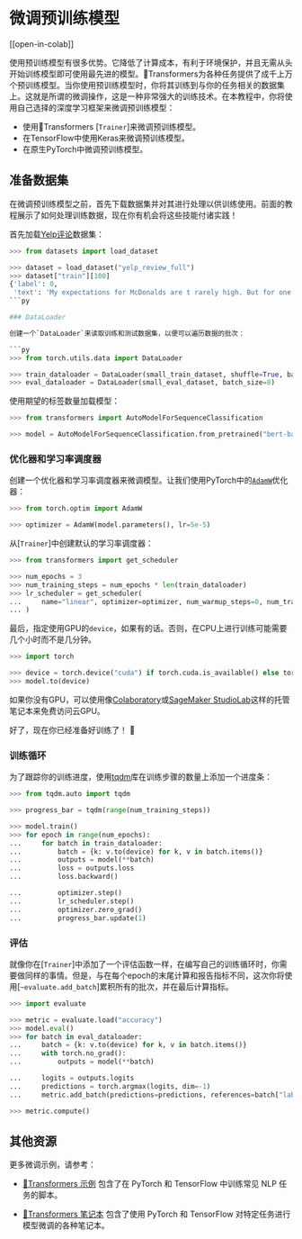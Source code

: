 <!--Copyright 2022 The HuggingFace Team. All rights reserved.

Licensed under the Apache License, Version 2.0 (the "License"); you may not use this file except in compliance with
the License. You may obtain a copy of the License at

http://www.apache.org/licenses/LICENSE-2.0

Unless required by applicable law or agreed to in writing, software distributed under the License is distributed on
an "AS IS" BASIS, WITHOUT WARRANTIES OR CONDITIONS OF ANY KIND, either express or implied. See the License for the
specific language governing permissions and limitations under the License.

⚠️ Note that this file is in Markdown but contain specific syntax for our doc-builder (similar to MDX) that may not be
rendered properly in your Markdown viewer.

-->

# 微调预训练模型

[[open-in-colab]]

使用预训练模型有很多优势。它降低了计算成本，有利于环境保护，并且无需从头开始训练模型即可使用最先进的模型。🤗Transformers为各种任务提供了成千上万个预训练模型。当你使用预训练模型时，你将其训练到与你的任务相关的数据集上。这就是所谓的微调操作，这是一种非常强大的训练技术。在本教程中，你将使用自己选择的深度学习框架来微调预训练模型：

- 使用🤗Transformers [`Trainer`]来微调预训练模型。
- 在TensorFlow中使用Keras来微调预训练模型。
- 在原生PyTorch中微调预训练模型。

<a id='data-processing'></a>

## 准备数据集

<Youtube id="_BZearw7f0w"/>

在微调预训练模型之前，首先下载数据集并对其进行处理以供训练使用。前面的教程展示了如何处理训练数据，现在你有机会将这些技能付诸实践！

首先加载[Yelp评论](https://huggingface.co/datasets/yelp_review_full)数据集：

```py
>>> from datasets import load_dataset

>>> dataset = load_dataset("yelp_review_full")
>>> dataset["train"][100]
{'label': 0,
 'text': 'My expectations for McDonalds are t rarely high. But for one to still fail so spectacularly...that takes something special!\\nThe cashier took my friends\'s order, then promptly ignored me. I had to force myself in front of a cashier who opened his register to wait on the person BEHIND me. I waited over five minutes for a gigantic order that included precisely one kid\'s meal. After watching two people who ordered after me be handed their food, I asked where mine was. The manager started yelling at the cashiers for \\"serving off their orders\\" when they didn\'t have their food. But neither cashier was anywhere near those controls, and the manager was the one serving food to customers and clearing the boards.\\nThe manager was rude when giving me my order. She didn\'t make sure that I had everything ON MY RECEIPT, and never even had the decency to apologize that I felt I was getting poor service.\\nI\'ve eaten at various McDonalds restaurants for over 30 years. I\'ve worked at more than one location. I expect bad days, bad moods, and the occasional mistake. But I have yet to have a decent experience at this store. It will remain a place I avoid unless someone in my party needs to avoid illness from low blood sugar. Perhaps I should go back to the racially biased service of Steak n Shake instead!'}
```py

### DataLoader

创建一个`DataLoader`来读取训练和测试数据集，以便可以遍历数据的批次：

```py
>>> from torch.utils.data import DataLoader

>>> train_dataloader = DataLoader(small_train_dataset, shuffle=True, batch_size=8)
>>> eval_dataloader = DataLoader(small_eval_dataset, batch_size=8)
```

使用期望的标签数量加载模型：

```py
>>> from transformers import AutoModelForSequenceClassification

>>> model = AutoModelForSequenceClassification.from_pretrained("bert-base-cased", num_labels=5)
```

### 优化器和学习率调度器

创建一个优化器和学习率调度器来微调模型。让我们使用PyTorch中的[`AdamW`](https://pytorch.org/docs/stable/generated/torch.optim.AdamW.html)优化器：

```py
>>> from torch.optim import AdamW

>>> optimizer = AdamW(model.parameters(), lr=5e-5)
```

从[`Trainer`]中创建默认的学习率调度器：

```py
>>> from transformers import get_scheduler

>>> num_epochs = 3
>>> num_training_steps = num_epochs * len(train_dataloader)
>>> lr_scheduler = get_scheduler(
...     name="linear", optimizer=optimizer, num_warmup_steps=0, num_training_steps=num_training_steps
... )
```

最后，指定使用GPU的`device`，如果有的话。否则，在CPU上进行训练可能需要几个小时而不是几分钟。

```py
>>> import torch

>>> device = torch.device("cuda") if torch.cuda.is_available() else torch.device("cpu")
>>> model.to(device)
```

<Tip>

如果你没有GPU，可以使用像[Colaboratory](https://colab.research.google.com/)或[SageMaker StudioLab](https://studiolab.sagemaker.aws/)这样的托管笔记本来免费访问云GPU。

</Tip>

好了，现在你已经准备好训练了！ 🥳

### 训练循环

为了跟踪你的训练进度，使用[tqdm](https://tqdm.github.io/)库在训练步骤的数量上添加一个进度条：

```py
>>> from tqdm.auto import tqdm

>>> progress_bar = tqdm(range(num_training_steps))

>>> model.train()
>>> for epoch in range(num_epochs):
...     for batch in train_dataloader:
...         batch = {k: v.to(device) for k, v in batch.items()}
...         outputs = model(**batch)
...         loss = outputs.loss
...         loss.backward()

...         optimizer.step()
...         lr_scheduler.step()
...         optimizer.zero_grad()
...         progress_bar.update(1)
```

### 评估

就像你在[`Trainer`]中添加了一个评估函数一样，在编写自己的训练循环时，你需要做同样的事情。但是，与在每个epoch的末尾计算和报告指标不同，这次你将使用[`~evaluate.add_batch`]累积所有的批次，并在最后计算指标。

```py
>>> import evaluate

>>> metric = evaluate.load("accuracy")
>>> model.eval()
>>> for batch in eval_dataloader:
...     batch = {k: v.to(device) for k, v in batch.items()}
...     with torch.no_grad():
...         outputs = model(**batch)

...     logits = outputs.logits
...     predictions = torch.argmax(logits, dim=-1)
...     metric.add_batch(predictions=predictions, references=batch["labels"])

>>> metric.compute()
```

## 其他资源

更多微调示例，请参考：

- [🤗Transformers 示例](https://github.com/huggingface/transformers/tree/main/examples) 包含了在 PyTorch 和 TensorFlow 中训练常见 NLP 任务的脚本。

- [🤗Transformers 笔记本](notebooks) 包含了使用 PyTorch 和 TensorFlow 对特定任务进行模型微调的各种笔记本。
